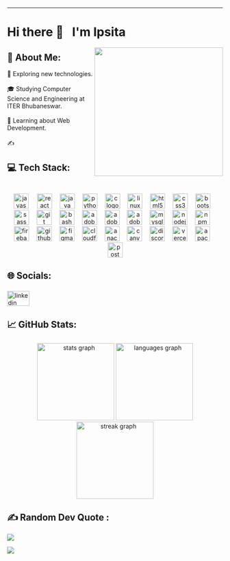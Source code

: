 
<hr>

# Hi there 👋 &nbsp; I'm Ipsita

<img align='right' src="https://user-images.githubusercontent.com/76717116/200188908-e5fcce49-05c3-4d55-9778-ade04327ec56.gif" width="300">


<h2 align="left"> 💫 About Me: </h2>
🤔   Exploring new technologies.<br><br>🎓   Studying Computer Science and Engineering at ITER Bhubaneswar.<br><br>🌱   Learning about Web Development.<br><br>✍️

<h2 align="left">💻 Tech Stack:</h2>

###

<br clear="both">

<div align="center">
  <img src="https://cdn.jsdelivr.net/gh/devicons/devicon/icons/javascript/javascript-original.svg" height="35" alt="javascript logo"  />
  <img width="12" />
  <img src="https://cdn.jsdelivr.net/gh/devicons/devicon/icons/react/react-original.svg" height="35" alt="react logo"  />
  <img width="10" />
  <img src="https://cdn.jsdelivr.net/gh/devicons/devicon/icons/java/java-original.svg" height="35" alt="java logo"  />
  <img width="10" />
  <img src="https://cdn.jsdelivr.net/gh/devicons/devicon/icons/python/python-original.svg" height="35" alt="python logo"  />
  <img width="10" />
  <img src="https://cdn.jsdelivr.net/gh/devicons/devicon/icons/c/c-original.svg" height="35" alt="c logo"  />
  <img width="10" />
  <img src="https://cdn.jsdelivr.net/gh/devicons/devicon/icons/linux/linux-original.svg" height="35" alt="linux logo"  />
  <img width="10" />
  <img src="https://cdn.jsdelivr.net/gh/devicons/devicon/icons/html5/html5-original.svg" height="35" alt="html5 logo"  />
  <img width="10" />
  <img src="https://cdn.jsdelivr.net/gh/devicons/devicon/icons/css3/css3-original.svg" height="35" alt="css3 logo"  />
  <img width="10" />
  <img src="https://cdn.jsdelivr.net/gh/devicons/devicon/icons/bootstrap/bootstrap-original.svg" height="35" alt="bootstrap logo"  />
  <img width="10" />
  <img src="https://cdn.jsdelivr.net/gh/devicons/devicon/icons/sass/sass-original.svg" height="35" alt="sass logo"  />
  <img width="10" />
  <img src="https://cdn.jsdelivr.net/gh/devicons/devicon/icons/git/git-original.svg" height="35" alt="git logo"  />
  <img width="10" />
  <img src="https://skillicons.dev/icons?i=bash" height="35" alt="bash logo"  />
  <img width="10" />
  <img src="https://skillicons.dev/icons?i=ps" height="35" alt="adobephotoshop logo"  />
  <img width="10" />
  <img src="https://skillicons.dev/icons?i=pr" height="35" alt="adobepremierepro logo"  />
  <img width="10" />
  <img src="https://skillicons.dev/icons?i=ai" height="35" alt="adobeillustrator logo"  />
  <img width="10" />
  <img src="https://cdn.jsdelivr.net/gh/devicons/devicon/icons/mysql/mysql-original.svg" height="35" alt="mysql logo"  />
  <img width="10" />
  <img src="https://cdn.jsdelivr.net/gh/devicons/devicon/icons/nodejs/nodejs-original.svg" height="35" alt="nodejs logo"  />
  <img width="10" />
  <img src="https://cdn.jsdelivr.net/gh/devicons/devicon/icons/npm/npm-original-wordmark.svg" height="35" alt="npm logo"  />
  <img width="10" />
  <img src="https://skillicons.dev/icons?i=firebase" height="35" alt="firebase logo"  />
  <img width="10" />
  <img src="https://skillicons.dev/icons?i=github" height="35" alt="github logo"  />
  <img width="10" />
  <img src="https://cdn.jsdelivr.net/gh/devicons/devicon/icons/figma/figma-original.svg" height="35" alt="figma logo"  />
  <img width="10" />
  <img src="https://skillicons.dev/icons?i=cloudflare" height="35" alt="cloudflare logo"  />
  <img width="10" />
  <img src="https://cdn.jsdelivr.net/gh/devicons/devicon/icons/anaconda/anaconda-original.svg" height="35" alt="anaconda logo"  />
  <img width="10" />
  <img src="https://cdn.jsdelivr.net/gh/devicons/devicon/icons/canva/canva-original.svg" height="35" alt="canva logo"  />
  <img width="10" />
  <img src="https://skillicons.dev/icons?i=discord" height="35" alt="discord logo"  />
  <img width="10" />
  <img src="https://skillicons.dev/icons?i=vercel" height="35" alt="vercel logo"  />
  <img width="10" />
  <img src="https://cdn.simpleicons.org/apache/D22128" height="35" alt="apache logo"  />
  <img width="10" />
  <img src="https://skillicons.dev/icons?i=postman" height="35" alt="postman logo"  />
</div>

###

<h2 align="left">🌐 Socials:</h2>

###

<div align="left" text-decoration="none">
  <a href = "www.linkedin.com/in/ipsita-puruseth">
  <img src="https://raw.githubusercontent.com/maurodesouza/profile-readme-generator/master/src/assets/icons/social/linkedin/default.svg" width="52" height="35" alt="linkedin logo"  />
  </a>
 
</div>

###

<h2 align="left">📈 GitHub Stats:</h2>

###

<div align="center">
  <img src="https://github-readme-stats.vercel.app/api?username=Ipsita-P&theme=highcontrast&disable_animations=false&show_icons=true&hide_border=true&include_all_commits=true&count_private=true&custom_title=My%20Stats" height="180" alt="stats graph"  />
  <img src="https://github-readme-stats.vercel.app/api/top-langs?username=Ipsita-P&locale=en&hide_title=false&layout=compact&card_width=320&langs_count=6&theme=highcontrast&hide_border=true&order=2" height="180" alt="languages graph"  />
  <img src="https://streak-stats.demolab.com?user=Ipsita-P&locale=en&mode=daily&theme=highcontrast&hide_border=true&border_radius=6&date_format=j M[ Y]&order=3" height="180" alt="streak graph"  />
</div>

###


###

<h2 align="left">✍️ Random Dev Quote : </h2>

![](https://quotes-github-readme.vercel.app/api?type=horizontal&theme=dark)

[![](https://visitcount.itsvg.in/api?id=Ipsita-P&icon=0&color=2)](https://visitcount.itsvg.in)

###


###
